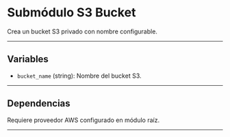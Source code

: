 # Submódulo S3 Bucket

Crea un bucket S3 privado con nombre configurable.

---

## Variables

- `bucket_name` (string): Nombre del bucket S3.

---

## Dependencias

Requiere proveedor AWS configurado en módulo raíz.

---
